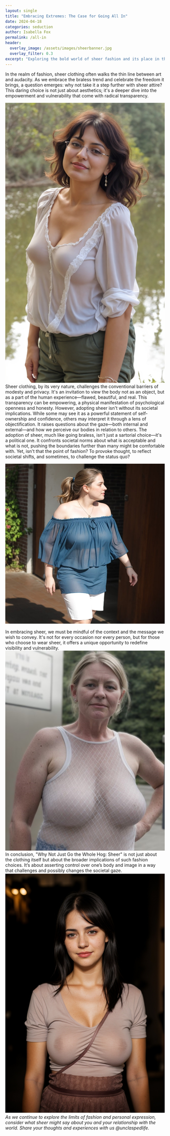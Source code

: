 ```yaml
---
layout: single
title: "Embracing Extremes: The Case for Going All In"
date: 2024-04-18
categories: seduction
author: Isabella Fox
permalink: /all-in
header:
  overlay_image: /assets/images/sheerbanner.jpg
  overlay_filter: 0.3
excerpt: "Exploring the bold world of sheer fashion and its place in the discourse of empowerment and seduction."
---
```


In the realm of fashion, sheer clothing often walks the thin line between art and audacity. As we embrace the braless trend and celebrate the freedom it brings, a question emerges: why not take it a step further with sheer attire? This daring choice is not just about aesthetics; it's a deeper dive into the empowerment and vulnerability that come with radical transparency.

<!-- Image description: A sophisticated display of sheer fashion, illustrating its elegance and boundary-pushing nature. -->
![Impact of Sheer](/assets/images/sheer-2.jpeg)
Sheer clothing, by its very nature, challenges the conventional barriers of modesty and privacy. It's an invitation to view the body not as an object, but as a part of the human experience—flawed, beautiful, and real. This transparency can be empowering, a physical manifestation of psychological openness and honesty.
However, adopting sheer isn't without its societal implications. While some may see it as a powerful statement of self-ownership and confidence, others may interpret it through a lens of objectification. It raises questions about the gaze—both internal and external—and how we perceive our bodies in relation to others.
The adoption of sheer, much like going braless, isn't just a sartorial choice—it's a political one. It confronts societal norms about what is acceptable and what is not, pushing the boundaries further than many might be comfortable with. Yet, isn't that the point of fashion? To provoke thought, to reflect societal shifts, and sometimes, to challenge the status quo?

![Impact of Sheer](/assets/images/sheer-10.jpeg)
<!-- Image description: A visual representation of diverse reactions to sheer clothing in public settings, highlighting the mixture of admiration and controversy. -->

In embracing sheer, we must be mindful of the context and the message we wish to convey. It's not for every occasion nor every person, but for those who choose to wear sheer, it offers a unique opportunity to redefine visibility and vulnerability.
![Impact of Sheer](/assets/images/sheer-4.jpeg)
In conclusion, "Why Not Just Go the Whole Hog: Sheer" is not just about the clothing itself but about the broader implications of such fashion choices. It’s about asserting control over one’s body and image in a way that challenges and possibly changes the societal gaze.
![Impact of Sheer](/assets/images/sheer-11.jpeg)
*As we continue to explore the limits of fashion and personal expression, consider what sheer might say about you and your relationship with the world. Share your thoughts and experiences with us @unclaspedlife.*
